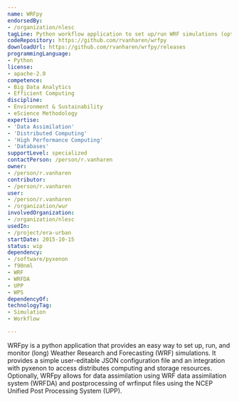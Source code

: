 ```yaml
---
name: WRFpy
endorsedBy:
- /organization/nlesc
tagLine: Python workflow application to set up/run WRF simulations (optionally including data assimilation).
codeRepository: https://github.com/rvanharen/wrfpy
downloadUrl: https://github.com/rvanharen/wrfpy/releases
programmingLanguage:
- Python
license:
- apache-2.0
competence:
- Big Data Analytics
- Efficient Computing
discipline:
- Environment & Sustainability
- eScience Methodology
expertise:
- 'Data Assimilation'
- 'Distributed Computing'
- 'High Performance Computing'
- 'Databases'
supportLevel: specialized
contactPerson: /person/r.vanharen
owner:
- /person/r.vanharen
contributor:
- /person/r.vanharen
user:
- /person/r.vanharen
- /organization/wur
involvedOrganization:
- /organization/nlesc
usedIn:
- /project/era-urban
startDate: 2015-10-15
status: wip
dependency:
- /software/pyxenon
- f90nml
- WRF
- WRFDA
- UPP
- WPS
dependencyOf:
technologyTag:
- Simulation
- Workflow

---
```

WRFpy is a python application that provides an easy way to set up, run,
and monitor (long) Weather Research and Forecasting (WRF) simulations. It 
provides a simple user-editable JSON configuration file and an integration
with pyxenon to access distributes computing and storage resources. 
Optionally, WRFpy allows for data assimilation using WRF data assimilation
system (WRFDA) and postprocessing of wrfinput files using the NCEP Unified 
Post Processing System (UPP).
